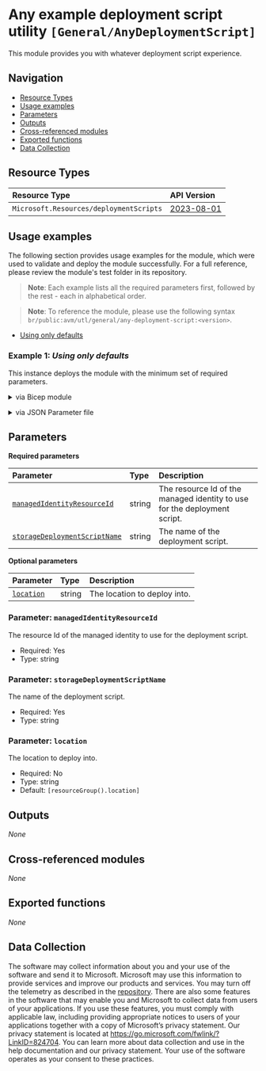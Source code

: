 # Any example deployment script utility `[General/AnyDeploymentScript]`

This module provides you with whatever deployment script experience.

## Navigation

- [Resource Types](#Resource-Types)
- [Usage examples](#Usage-examples)
- [Parameters](#Parameters)
- [Outputs](#Outputs)
- [Cross-referenced modules](#Cross-referenced-modules)
- [Exported functions](#Exported-functions)
- [Data Collection](#Data-Collection)

## Resource Types

| Resource Type | API Version |
| :-- | :-- |
| `Microsoft.Resources/deploymentScripts` | [2023-08-01](https://learn.microsoft.com/en-us/azure/templates/Microsoft.Resources/2023-08-01/deploymentScripts) |

## Usage examples

The following section provides usage examples for the module, which were used to validate and deploy the module successfully. For a full reference, please review the module's test folder in its repository.

>**Note**: Each example lists all the required parameters first, followed by the rest - each in alphabetical order.

>**Note**: To reference the module, please use the following syntax `br/public:avm/utl/general/any-deployment-script:<version>`.

- [Using only defaults](#example-1-using-only-defaults)

### Example 1: _Using only defaults_

This instance deploys the module with the minimum set of required parameters.


<details>

<summary>via Bicep module</summary>

```bicep
module anyDeploymentScript 'br/public:avm/utl/general/any-deployment-script:<version>' = {
  name: 'anyDeploymentScriptDeployment'
  params: {
    // Required parameters
    managedIdentityResourceId: '<managedIdentityResourceId>'
    storageDeploymentScriptName: 'gadsd001'
  }
}
```

</details>
<p>

<details>

<summary>via JSON Parameter file</summary>

```json
{
  "$schema": "https://schema.management.azure.com/schemas/2019-04-01/deploymentParameters.json#",
  "contentVersion": "1.0.0.0",
  "parameters": {
    // Required parameters
    "managedIdentityResourceId": {
      "value": "<managedIdentityResourceId>"
    },
    "storageDeploymentScriptName": {
      "value": "gadsd001"
    }
  }
}
```

</details>
<p>


## Parameters

**Required parameters**

| Parameter | Type | Description |
| :-- | :-- | :-- |
| [`managedIdentityResourceId`](#parameter-managedidentityresourceid) | string | The resource Id of the managed identity to use for the deployment script. |
| [`storageDeploymentScriptName`](#parameter-storagedeploymentscriptname) | string | The name of the deployment script. |

**Optional parameters**

| Parameter | Type | Description |
| :-- | :-- | :-- |
| [`location`](#parameter-location) | string | The location to deploy into. |

### Parameter: `managedIdentityResourceId`

The resource Id of the managed identity to use for the deployment script.

- Required: Yes
- Type: string

### Parameter: `storageDeploymentScriptName`

The name of the deployment script.

- Required: Yes
- Type: string

### Parameter: `location`

The location to deploy into.

- Required: No
- Type: string
- Default: `[resourceGroup().location]`


## Outputs

_None_

## Cross-referenced modules

_None_

## Exported functions

_None_

## Data Collection

The software may collect information about you and your use of the software and send it to Microsoft. Microsoft may use this information to provide services and improve our products and services. You may turn off the telemetry as described in the [repository](https://aka.ms/avm/telemetry). There are also some features in the software that may enable you and Microsoft to collect data from users of your applications. If you use these features, you must comply with applicable law, including providing appropriate notices to users of your applications together with a copy of Microsoft’s privacy statement. Our privacy statement is located at <https://go.microsoft.com/fwlink/?LinkID=824704>. You can learn more about data collection and use in the help documentation and our privacy statement. Your use of the software operates as your consent to these practices.
